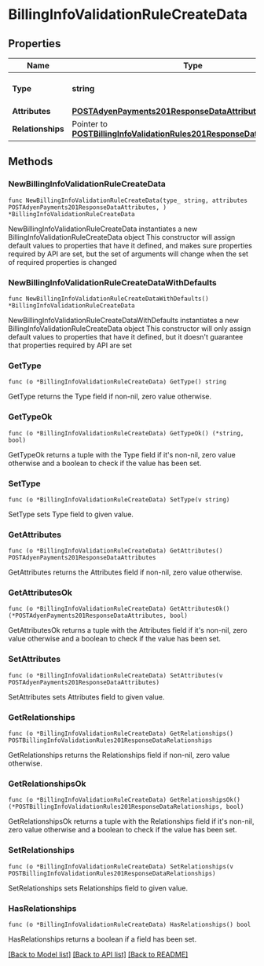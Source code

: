 # BillingInfoValidationRuleCreateData

## Properties

Name | Type | Description | Notes
------------ | ------------- | ------------- | -------------
**Type** | **string** | The resource&#39;s type | [default to "billing_info_validation_rules"]
**Attributes** | [**POSTAdyenPayments201ResponseDataAttributes**](POSTAdyenPayments201ResponseDataAttributes.md) |  | 
**Relationships** | Pointer to [**POSTBillingInfoValidationRules201ResponseDataRelationships**](POSTBillingInfoValidationRules201ResponseDataRelationships.md) |  | [optional] 

## Methods

### NewBillingInfoValidationRuleCreateData

`func NewBillingInfoValidationRuleCreateData(type_ string, attributes POSTAdyenPayments201ResponseDataAttributes, ) *BillingInfoValidationRuleCreateData`

NewBillingInfoValidationRuleCreateData instantiates a new BillingInfoValidationRuleCreateData object
This constructor will assign default values to properties that have it defined,
and makes sure properties required by API are set, but the set of arguments
will change when the set of required properties is changed

### NewBillingInfoValidationRuleCreateDataWithDefaults

`func NewBillingInfoValidationRuleCreateDataWithDefaults() *BillingInfoValidationRuleCreateData`

NewBillingInfoValidationRuleCreateDataWithDefaults instantiates a new BillingInfoValidationRuleCreateData object
This constructor will only assign default values to properties that have it defined,
but it doesn't guarantee that properties required by API are set

### GetType

`func (o *BillingInfoValidationRuleCreateData) GetType() string`

GetType returns the Type field if non-nil, zero value otherwise.

### GetTypeOk

`func (o *BillingInfoValidationRuleCreateData) GetTypeOk() (*string, bool)`

GetTypeOk returns a tuple with the Type field if it's non-nil, zero value otherwise
and a boolean to check if the value has been set.

### SetType

`func (o *BillingInfoValidationRuleCreateData) SetType(v string)`

SetType sets Type field to given value.


### GetAttributes

`func (o *BillingInfoValidationRuleCreateData) GetAttributes() POSTAdyenPayments201ResponseDataAttributes`

GetAttributes returns the Attributes field if non-nil, zero value otherwise.

### GetAttributesOk

`func (o *BillingInfoValidationRuleCreateData) GetAttributesOk() (*POSTAdyenPayments201ResponseDataAttributes, bool)`

GetAttributesOk returns a tuple with the Attributes field if it's non-nil, zero value otherwise
and a boolean to check if the value has been set.

### SetAttributes

`func (o *BillingInfoValidationRuleCreateData) SetAttributes(v POSTAdyenPayments201ResponseDataAttributes)`

SetAttributes sets Attributes field to given value.


### GetRelationships

`func (o *BillingInfoValidationRuleCreateData) GetRelationships() POSTBillingInfoValidationRules201ResponseDataRelationships`

GetRelationships returns the Relationships field if non-nil, zero value otherwise.

### GetRelationshipsOk

`func (o *BillingInfoValidationRuleCreateData) GetRelationshipsOk() (*POSTBillingInfoValidationRules201ResponseDataRelationships, bool)`

GetRelationshipsOk returns a tuple with the Relationships field if it's non-nil, zero value otherwise
and a boolean to check if the value has been set.

### SetRelationships

`func (o *BillingInfoValidationRuleCreateData) SetRelationships(v POSTBillingInfoValidationRules201ResponseDataRelationships)`

SetRelationships sets Relationships field to given value.

### HasRelationships

`func (o *BillingInfoValidationRuleCreateData) HasRelationships() bool`

HasRelationships returns a boolean if a field has been set.


[[Back to Model list]](../README.md#documentation-for-models) [[Back to API list]](../README.md#documentation-for-api-endpoints) [[Back to README]](../README.md)


